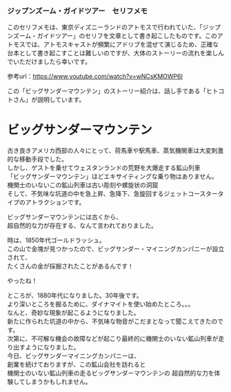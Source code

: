 ### ジップンズーム・ガイドツアー　セリフメモ  

このセリフメモは、東京ディズニーランドのアトモスで行われていた、「ジップンズーム・ガイドツアー」のセリフを文章として書き起こしたものです。このアトモスでは、アトモスキャストが頻繁にアドリブを混ぜて演じるため、正確な台本として書き起こすことは難しいのですが、大体のストーリーの流れを楽しんでいただけましたら幸いです。

参考url：https://www.youtube.com/watch?v=wNCsKMOWP6I  
  
この「ビッグサンダーマウンテン」のストーリー紹介は、話し手である「ヒトコトさん」が説明しています。  
  
  
# ビッグサンダーマウンテン  
  
古き良きアメリカ西部の人々にとって、荷馬車や駅馬車、蒸気機関車は大変刺激的な移動手段でした。  
しかし、ゲストを乗せてウェスタンランドの荒野を大爆走する鉱山列車  
「ビッグサンダーマウンテン」ほどエキサイティングな乗り物はありません。  
機関士のいないこの鉱山列車は古い彫刻や螺旋状の洞窟  
そして、不気味な坑道の中を急上昇、急降下、急旋回するジェットコースタータイプのアトラクションです。  
  
ビッグサンダーマウンテンには古くから、  
超自然的な力が存在する、なんて言われておりました。  
  
時は、1850年代ゴールドラッシュ。  
この山で金塊が見つかったので、ビッグサンダー・マイニングカンパニーが設立されて、  
たくさんの金が採掘されたことがあるんです！  
  
やったね！  
  
ところが、1880年代になりました。30年後です。  
より深いところを掘るために、ダイナマイトを使い始めたところ。。。  
なんと、奇妙な現象が起こるようになりました。  
新たに作られた坑道の中から、不気味な物音がこだまとなって聞こえてきたのです。  
次第に、不可解な機会の故障などが起こり最終的に機関士のいない鉱山列車が走り出すようになりました。  
今日、ビッグサンダーマイニングカンパニーは、  
創業を続けておりますが、この鉱山会社を訪れると  
機関士のいない鉱山列車の走るビッグサンダーマウンテンの
超自然的な力を体験してしまうかもしれません。  
  